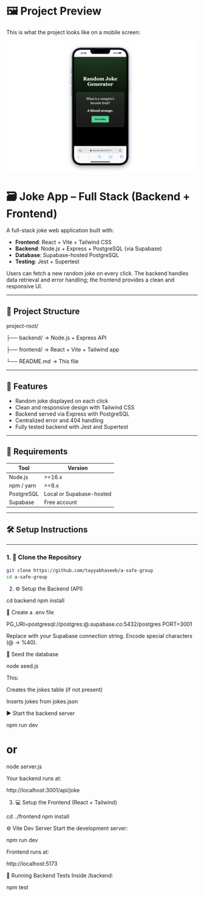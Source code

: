 # 🖼️ Project Preview

This is what the project looks like on a mobile screen:

![Joke App UI](./frontend/public/images/mob-gen.png)

# 🗃️ Joke App – Full Stack (Backend + Frontend)

A full-stack joke web application built with:

- **Frontend**: React + Vite + Tailwind CSS
- **Backend**: Node.js + Express + PostgreSQL (via Supabase)
- **Database**: Supabase-hosted PostgreSQL
- **Testing**: Jest + Supertest

Users can fetch a new random joke on every click. The backend handles data retrieval and error handling; the frontend provides a clean and responsive UI.

---

## 📁 Project Structure

project-root/

├── backend/ → Node.js + Express API

├── frontend/ → React + Vite + Tailwind app

└── README.md → This file

---

## 🚀 Features

- Random joke displayed on each click
- Clean and responsive design with Tailwind CSS
- Backend served via Express with PostgreSQL
- Centralized error and 404 handling
- Fully tested backend with Jest and Supertest

---

## 🧰 Requirements

| Tool       | Version                  |
| ---------- | ------------------------ |
| Node.js    | >=16.x                   |
| npm / yarn | >=8.x                    |
| PostgreSQL | Local or Supabase-hosted |
| Supabase   | Free account             |

---

## 🛠️ Setup Instructions

---

### 1. 🔁 Clone the Repository

```bash
git clone https://github.com/tayyabhaseeb/a-safe-group
cd a-safe-group
```

2. ⚙️ Setup the Backend (API)

cd backend
npm install

🔐 Create a .env file

PG_URI=postgresql://postgres:<encoded-password>@<your-host>.supabase.co:5432/postgres
PORT=3001

Replace with your Supabase connection string. Encode special characters (@ → %40).

🌱 Seed the database

node seed.js

This:

Creates the jokes table (if not present)

Inserts jokes from jokes.json

▶️ Start the backend server

npm run dev

# or

node server.js

Your backend runs at:

http://localhost:3001/api/joke

3. 💻 Setup the Frontend (React + Tailwind)

cd ../frontend
npm install

⚙️ Vite Dev Server
Start the development server:

npm run dev

Frontend runs at:

http://localhost:5173

🧪 Running Backend Tests
Inside /backend:

npm test
